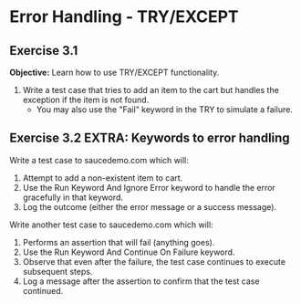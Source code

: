 # Error Handling - TRY/EXCEPT

## Exercise 3.1

**Objective:** Learn how to use TRY/EXCEPT functionality.

1. Write a test case that tries to add an item to the cart but handles the exception if the item is not found.
    - You may also use the "Fail" keyword in the TRY to simulate a failure.

## Exercise 3.2 EXTRA: Keywords to error handling

Write a test case to saucedemo.com which will:

1. Attempt to add a non-existent item to cart.
2. Use the Run Keyword And Ignore Error keyword to handle the error gracefully in that keyword.
3. Log the outcome (either the error message or a success message).

Write another test case to saucedemo.com which will:

1. Performs an assertion that will fail (anything goes).
2. Use the Run Keyword And Continue On Failure keyword.
3. Observe that even after the failure, the test case continues to execute subsequent steps.
4. Log a message after the assertion to confirm that the test case continued.
